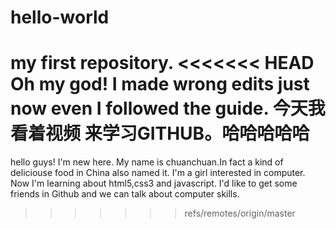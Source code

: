 # hello-world
my first repository.
<<<<<<< HEAD
 Oh my god! I made wrong edits just now even I followed the guide.
今天我看着视频 来学习GITHUB。哈哈哈哈哈
=======

hello guys!
I'm new here. My name is chuanchuan.In fact a kind of deliciouse food in China also named it. 
I'm a girl interested in computer. Now I'm learning about html5,css3 and javascript.
I'd like to get some friends in Github and we can talk about computer skills.
>>>>>>> refs/remotes/origin/master
